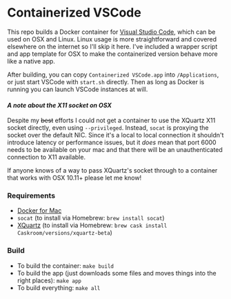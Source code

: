 # Containerized VSCode

This repo builds a Docker container for [Visual Studio Code](https://github.com/Microsoft/vscode), which can be used on OSX and Linux. Linux usage is more straightforward and covered elsewhere on the internet so I'll skip it here. I've included a wrapper script and app template for OSX to make the containerized version behave more like a native app.

After building, you can copy `Containerized VSCode.app` into `/Applications`, or just start VSCode with `start.sh` directly. Then as long as Docker is running you can launch VSCode instances at will.

#### *A note about the X11 socket on OSX*
Despite my ~~best~~ efforts I could not get a container to use the XQuartz X11 socket directly, even using `--privileged`. Instead, `socat` is proxying the socket over the default NIC. Since it's a local to local connection it shouldn't introduce latency or performance issues, but it *does* mean that port 6000 needs to be available on your mac and that there will be an unauthenticated connection to X11 available.

If anyone knows of a way to pass XQuartz's socket through to a container that works with OSX 10.11+ please let me know!

### Requirements

 - [Docker for Mac](https://docs.docker.com/engine/installation/mac/#/docker-for-mac)
 - `socat` (to install via Homebrew: `brew install socat`)
 - [XQuartz](https://www.xquartz.org/) (to install via Homebrew: `brew cask install Caskroom/versions/xquartz-beta`)

### Build

 - To build the container: `make build`
 - To build the app (just downloads some files and moves things into the right places): `make app`
 - To build everything: `make all`
